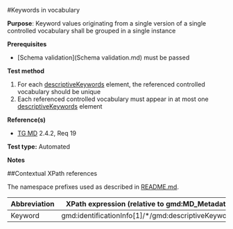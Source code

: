 #Keywords in vocabulary

**Purpose**: Keyword values originating from a single version of a single controlled vocabulary
shall be grouped in a single instance

**Prerequisites**
* [Schema validation](Schema validation.md) must be passed

**Test method**

1. For each [descriptiveKeywords](#keyword) element, the referenced controlled vocabulary should be unique
2. Each referenced controlled vocabulary must appear in at most one [descriptiveKeywords](#keyword) element


**Reference(s)**	 

* [TG MD](./README.md#ref_TG_MD) 2.4.2, Req 19


**Test type:** Automated

**Notes**

##Contextual XPath references

The namespace prefixes used as described in [README.md](./README.md#namespaces).

Abbreviation                                   |  XPath expression (relative to gmd:MD_Metadata)
-----------------------------------------------| -------------------------------------------------------------------------
<a name="keyword"></a> Keyword   | gmd:identificationInfo[1]/*/gmd:descriptiveKeywords
